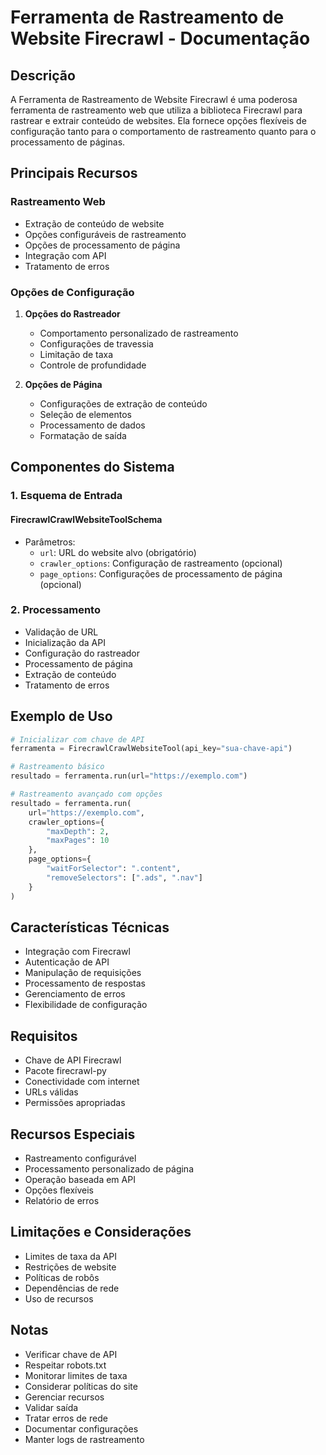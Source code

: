 # Ferramenta de Rastreamento de Website Firecrawl - Documentação

## Descrição
A Ferramenta de Rastreamento de Website Firecrawl é uma poderosa ferramenta de rastreamento web que utiliza a biblioteca Firecrawl para rastrear e extrair conteúdo de websites. Ela fornece opções flexíveis de configuração tanto para o comportamento de rastreamento quanto para o processamento de páginas.

## Principais Recursos

### Rastreamento Web
- Extração de conteúdo de website
- Opções configuráveis de rastreamento
- Opções de processamento de página
- Integração com API
- Tratamento de erros

### Opções de Configuração
1. **Opções do Rastreador**
   - Comportamento personalizado de rastreamento
   - Configurações de travessia
   - Limitação de taxa
   - Controle de profundidade

2. **Opções de Página**
   - Configurações de extração de conteúdo
   - Seleção de elementos
   - Processamento de dados
   - Formatação de saída

## Componentes do Sistema

### 1. Esquema de Entrada

#### FirecrawlCrawlWebsiteToolSchema
- Parâmetros:
  - `url`: URL do website alvo (obrigatório)
  - `crawler_options`: Configuração de rastreamento (opcional)
  - `page_options`: Configurações de processamento de página (opcional)

### 2. Processamento
- Validação de URL
- Inicialização da API
- Configuração do rastreador
- Processamento de página
- Extração de conteúdo
- Tratamento de erros

## Exemplo de Uso

```python
# Inicializar com chave de API
ferramenta = FirecrawlCrawlWebsiteTool(api_key="sua-chave-api")

# Rastreamento básico
resultado = ferramenta.run(url="https://exemplo.com")

# Rastreamento avançado com opções
resultado = ferramenta.run(
    url="https://exemplo.com",
    crawler_options={
        "maxDepth": 2,
        "maxPages": 10
    },
    page_options={
        "waitForSelector": ".content",
        "removeSelectors": [".ads", ".nav"]
    }
)
```

## Características Técnicas
- Integração com Firecrawl
- Autenticação de API
- Manipulação de requisições
- Processamento de respostas
- Gerenciamento de erros
- Flexibilidade de configuração

## Requisitos
- Chave de API Firecrawl
- Pacote firecrawl-py
- Conectividade com internet
- URLs válidas
- Permissões apropriadas

## Recursos Especiais
- Rastreamento configurável
- Processamento personalizado de página
- Operação baseada em API
- Opções flexíveis
- Relatório de erros

## Limitações e Considerações
- Limites de taxa da API
- Restrições de website
- Políticas de robôs
- Dependências de rede
- Uso de recursos

## Notas
- Verificar chave de API
- Respeitar robots.txt
- Monitorar limites de taxa
- Considerar políticas do site
- Gerenciar recursos
- Validar saída
- Tratar erros de rede
- Documentar configurações
- Manter logs de rastreamento
